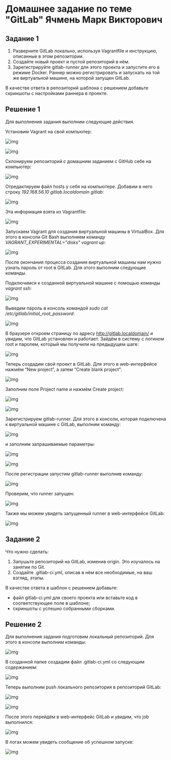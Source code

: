
# Домашнее задание по теме "GitLab" Ячмень Марк Викторович




## Задание 1

1. Разверните GitLab локально, используя Vagrantfile и инструкцию, описанные в этом репозитории.
2. Создайте новый проект и пустой репозиторий в нём.
3. Зарегистрируйте gitlab-runner для этого проекта и запустите его в режиме Docker. Раннер можно регистрировать и запускать на той же виртуальной машине, на которой запущен GitLab.

В качестве ответа в репозиторий шаблона с решением добавьте скриншоты с настройками раннера в проекте.



## Решение 1

Для выполнения задания выполним следующие действия.

Установим Vagrant на свой компьютер:

![img](img/image1.png)

![img](img/image2.png)

Склонируем репозиторий с домашним заданием с GitHub себе на компьютер:

![img](img/image3.png)

Отредактируем файл hosts у себя на компьютере. Добавим в него строку *192.168.56.10 gitlab.localdomain gitlab*:

![img](img/image4.png)

Эта информация взята из Vagrantfile:

![img](img/image5.png)

Запускаем Vagrant для создания виртуальной машины в VirtualBox. Для этого в консоли Git Bash выполняем команду *VAGRANT_EXPERIMENTAL="disks" vagrant up*:

![img](img/image6.png)

После окончания процесса создания виртуальной машины нам нужно узнать пароль от root в GitLab.  Для этого выполним следующие команды.


Подключимся к созданной виртуальной машине с помощью команды *vagrant ssh*:

![img](img/image7.png)

Выведем пароль в консоль командой *sudo cat /etc/gitlab/initial_root_password*:

![img](img/image8.png)

В браузере откроем страницу по адресу http://gitlab.localdomain/ и увидим, что GitLab установлен и работает.
Зайдём в систему с логином root и паролем, который мы получили на предыдущем шаге:

![img](img/image9.png)

Теперь создадим свой проект в GitLab. Для этого в web-интерфейсе нажмём “New project”, а затем “Create blank project”:

![img](img/image10.png)

Заполним поле Project name и нажмём Create project:

![img](img/image11.png)

![img](img/image12.png)

Зарегистрируем gitlab-runner. Для этого в консоли, которая подключена к виртуальной машине с GitLab, выполним команду:

![img](img/image13.png)

и заполним запрашиваемые параметры:

![img](img/image14.png)

![img](img/image15.png)

После регистрации запустим gitlab-runner выполнив команду:

![img](img/image16.png)

Проверим, что runner запущен:

![img](img/image17.png)

Также мы можем увидеть запущенный runner в web-интерфейсе GitLab:

![img](img/image18.png)





## Задание 2

Что нужно сделать:

1. Запушьте репозиторий на GitLab, изменив origin. Это изучалось на занятии по Git.
2. Создайте .gitlab-ci.yml, описав в нём все необходимые, на ваш взгляд, этапы.

В качестве ответа в шаблон с решением добавьте:

* файл gitlab-ci.yml для своего проекта или вставьте код в соответствующее поле в шаблоне;
* скриншоты с успешно собранными сборками.


## Решение 2

Для выполнения задания подготовим локальный репозиторий.
Для этого в консоли выполним команды:

![img](img/image19.png)

В созданной папке создадим файл .gitlab-ci.yml со следующим содержанием:

![img](img/image20.png)

Теперь выполним push локального репозитория в репозиторий GitLab:

![img](img/image21.png)

![img](img/image22.png)

После этого перейдём в web-интерфейс GitLab и увидим, что job выполнился:

![img](img/image23.png)

В логах можем увидеть сообщение об успешном запуске:

![img](img/image24.png)


